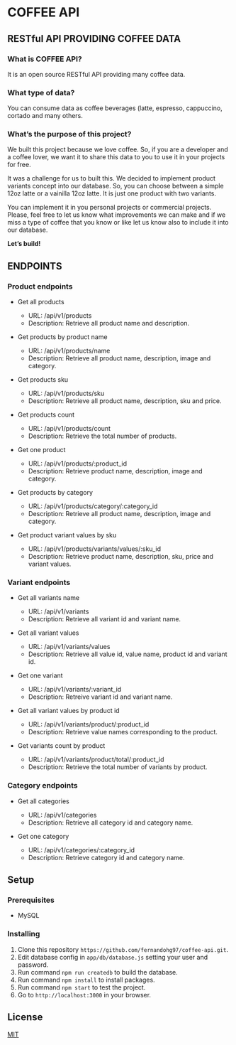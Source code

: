 # **COFFEE API**

## RESTful API PROVIDING COFFEE DATA

### **What is COFFEE API?**
It is an open source RESTful API providing many coffee data.

### **What type of data?**
You can consume data as coffee beverages (latte, espresso, cappuccino, cortado and many others.

### **What’s the purpose of this project?**
We built this project because we love coffee. So, if you are a developer and a coffee lover, we want it to share this data to you to use it in your projects for free.

It was a challenge for us to built this. We decided to implement product variants concept into our database. So, you can choose between a simple 12oz latte or a vainilla 12oz latte. It is just one product with two variants.

You can implement it in you personal projects or commercial projects. Please, feel free to let us know what improvements we can make and if we miss a type of coffee that you know or like let us know also to include it into our database.

**Let’s build!**


## ENDPOINTS
### **Product endpoints**

- Get all products

    - URL: /api/v1/products
    - Description: Retrieve all product name and description.

<!-- - Get admin products

    - URL: /api/products/admin
    - Description: Retrieve all product id, product name, sku, description and image.
-->
- Get products by product name

    - URL: /api/v1/products/name
    - Description: Retrieve all product name, description, image and category.

- Get products sku

    - URL: /api/v1/products/sku
    - Description: Retrieve all product name, description, sku and price.

- Get products count

    - URL: /api/v1/products/count
    - Description: Retrieve the total number of products.

- Get one product

    - URL: /api/v1/products/:product_id
    - Description: Retrieve product name, description, image and category.

- Get products by category

    - URL: /api/v1/products/category/:category_id
    - Description: Retrieve all product name, description, image and category.

- Get product variant values by sku

    - URL: /api/v1/products/variants/values/:sku_id
    - Description: Retrieve product name, description, sku, price and variant values.

### **Variant endpoints**

- Get all variants name

    - URL: /api/v1/variants
    - Description: Retrieve all variant id and variant name.

- Get all variant values

    - URL: /api/v1/variants/values
    - Description: Retrieve all value id, value name, product id and variant id.

- Get one variant

    - URL: /api/v1/variants/:variant_id
    - Description: Retreive variant id and variant name.

- Get all variant values by product id

    - URL: /api/v1/variants/product/:product_id
    - Description: Retrieve value names corresponding to the product.

- Get variants count by product

    - URL: /api/v1/variants/product/total/:product_id
    - Description: Retrieve the total number of variants by product.

### **Category endpoints**

- Get all categories

    - URL: /api/v1/categories
    - Description: Retrieve all category id and category name.

- Get one category

    - URL: /api/v1/categories/:category_id
    - Description: Retrieve category id and category name.


## Setup

### Prerequisites

- MySQL

### **Installing**

1. Clone this repository `https://github.com/fernandohg97/coffee-api.git`.
2. Edit database config in `app/db/database.js` setting your user and password.
3. Run command `npm run createdb` to build the database.
4. Run command `npm install` to install packages.
5. Run command `npm start` to test the project.
6. Go to `http://localhost:3000` in your browser.

## License

[MIT](https://github.com/fernandohg97/coffee-api/blob/master/LICENSE)
